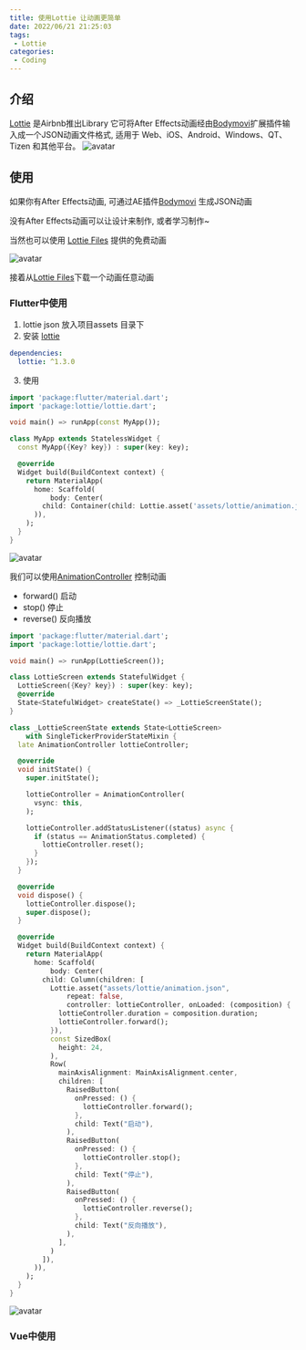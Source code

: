 ```yaml
---
title: 使用Lottie 让动画更简单
date: 2022/06/21 21:25:03
tags:
 - Lottie
categories:
 - Coding
---
```


## 介绍

[Lottie](https://lottiefiles.com/what-is-lottie) 是Airbnb推出Library 它可将After Effects动画经由[Bodymovi](http://aescripts.com/bodymovin/)扩展插件输入成一个JSON动画文件格式, 适用于 Web、iOS、Android、Windows、QT、Tizen 和其他平台。
![avatar](/coding/lottie/lottie_1.gif)

## 使用

如果你有After Effects动画, 可通过AE插件[Bodymovi](http://aescripts.com/bodymovin/) 生成JSON动画

没有After Effects动画可以让设计来制作, 或者学习制作~

当然也可以使用 [Lottie Files](https://lottiefiles.com/featured) 提供的免费动画

![avatar](/coding/lottie/lottie_2.png)

接着从[Lottie Files](https://lottiefiles.com/featured)下载一个动画任意动画

### Flutter中使用
1. lottie json 放入项目assets 目录下
2. 安装 [lottie](https://pub.dev/packages/lottie/install)
``` yaml
dependencies:
  lottie: ^1.3.0 
```
3. 使用
``` dart
import 'package:flutter/material.dart';
import 'package:lottie/lottie.dart';

void main() => runApp(const MyApp());

class MyApp extends StatelessWidget {
  const MyApp({Key? key}) : super(key: key);

  @override
  Widget build(BuildContext context) {
    return MaterialApp(
      home: Scaffold(
          body: Center(
        child: Container(child: Lottie.asset('assets/lottie/animation.json')),
      )),
    );
  }
}

```
![avatar](/coding/lottie/lottie_3.gif)

我们可以使用[AnimationController](https://doc.flutterchina.club/tutorials/animation/#animationcontroller) 控制动画

- forward() 启动
- stop() 停止
- reverse() 反向播放 

``` dart
import 'package:flutter/material.dart';
import 'package:lottie/lottie.dart';

void main() => runApp(LottieScreen());

class LottieScreen extends StatefulWidget {
  LottieScreen({Key? key}) : super(key: key);
  @override
  State<StatefulWidget> createState() => _LottieScreenState();
}

class _LottieScreenState extends State<LottieScreen>
    with SingleTickerProviderStateMixin {
  late AnimationController lottieController;

  @override
  void initState() {
    super.initState();

    lottieController = AnimationController(
      vsync: this,
    );

    lottieController.addStatusListener((status) async {
      if (status == AnimationStatus.completed) {
        lottieController.reset();
      }
    });
  }

  @override
  void dispose() {
    lottieController.dispose();
    super.dispose();
  }

  @override
  Widget build(BuildContext context) {
    return MaterialApp(
      home: Scaffold(
          body: Center(
        child: Column(children: [
          Lottie.asset("assets/lottie/animation.json",
              repeat: false,
              controller: lottieController, onLoaded: (composition) {
            lottieController.duration = composition.duration;
            lottieController.forward();
          }),
          const SizedBox(
            height: 24,
          ),
          Row(
            mainAxisAlignment: MainAxisAlignment.center,
            children: [
              RaisedButton(
                onPressed: () {
                  lottieController.forward();
                },
                child: Text("启动"),
              ),
              RaisedButton(
                onPressed: () {
                  lottieController.stop();
                },
                child: Text("停止"),
              ),
              RaisedButton(
                onPressed: () {
                  lottieController.reverse();
                },
                child: Text("反向播放"),
              ),
            ],
          )
        ]),
      )),
    );
  }
}

```
![avatar](/coding/lottie/lottie_4.gif)

### Vue中使用


